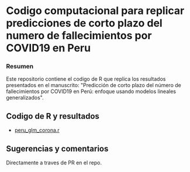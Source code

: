 # Codigo computacional para replicar predicciones de corto plazo del numero de fallecimientos por COVID19 en Peru #

### Resumen ###
Este repositorio contiene el codigo de R que replica los resultados presentados en el manuscrito: "Predicción de corto plazo del número de fallecimientos por COVID19 en Perú: enfoque usando modelos lineales generalizados".


## Codigo de R y resultados ##
+ [peru_glm_corona.r](https://github.com/Cholokiwi/covid19/blob/master/peru_glm_corona.r)

## Sugerencias y comentarios ##
Directamente a traves de PR en el repo.
